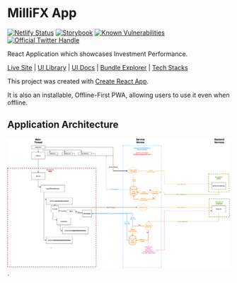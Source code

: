 # MilliFX App

[![Netlify Status](https://api.netlify.com/api/v1/badges/89f54884-5339-49bc-ad32-c6a96750ce4c/deploy-status)](https://app.netlify.com/sites/millifx/deploys)
[![Storybook](https://cdn.jsdelivr.net/gh/storybookjs/brand@master/badge/badge-storybook.svg)](https://millifx.netlify.app/storybook/index.html)
[![Known Vulnerabilities](https://snyk.io/test/github/MilliFX/App/badge.svg)](https://snyk.io/test/github/MilliFX/App)
<a href="https://twitter.com/intent/follow?screen_name=jacktator">
<img src="https://badgen.net/twitter/follow/jacktator?icon=twitter&label=%40jacktator" alt="Official Twitter Handle" />
</a>

React Application which showcases Investment Performance.

[Live Site](https://millifx.netlify.app) | [UI Library](https://millifx.netlify.app/storybook/index.html) | [UI Docs](https://millifx.netlify.app/docs/index.html) | [Bundle Explorer](https://millifx.netlify.app/explorer.html) | [Tech Stacks](app/docs/STACK.md)

This project was created with [Create React App](./docs/CRA.md).

It is also an installable, Offline-First PWA, allowing users to use it even when offline.

## Application Architecture

![](./architecture.png).